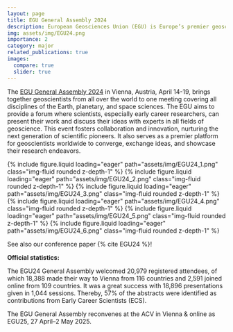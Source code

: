```yaml
---
layout: page
title: EGU General Assembly 2024
description: European Geosciences Union (EGU) is Europe’s premier geosciences union, to pursuit excellence in the Earth, planetary, and space sciences for the benefit of humanity, worldwide.
img: assets/img/EGU24.png
importance: 2
category: major
related_publications: true
images:
  compare: true
  slider: true
---
```


The [EGU General Assembly 2024](https://www.egu24.eu) in Vienna, Austria, April 14-19, brings together geoscientists from all over the world to one meeting covering all disciplines of the Earth, planetary, and space sciences. The EGU aims to provide a forum where scientists, especially early career researchers, can present their work and discuss their ideas with experts in all fields of geoscience. This event fosters collaboration and innovation, nurturing the next generation of scientific pioneers. It also serves as a premier platform for geoscientists worldwide to converge, exchange ideas, and showcase their research endeavors.


<swiper-container keyboard="true" navigation="true" pagination="true" pagination-clickable="true" pagination-dynamic-bullets="true" rewind="true">
  <swiper-slide>{% include figure.liquid loading="eager" path="assets/img/EGU24_1.png" class="img-fluid rounded z-depth-1" %}</swiper-slide>
  <swiper-slide>{% include figure.liquid loading="eager" path="assets/img/EGU24_2.png" class="img-fluid rounded z-depth-1" %}</swiper-slide>
  <swiper-slide>{% include figure.liquid loading="eager" path="assets/img/EGU24_3.png" class="img-fluid rounded z-depth-1" %}</swiper-slide>
  <swiper-slide>{% include figure.liquid loading="eager" path="assets/img/EGU24_4.png" class="img-fluid rounded z-depth-1" %}</swiper-slide>
  <swiper-slide>{% include figure.liquid loading="eager" path="assets/img/EGU24_5.png" class="img-fluid rounded z-depth-1" %}</swiper-slide>
  <swiper-slide>{% include figure.liquid loading="eager" path="assets/img/EGU24_6.png" class="img-fluid rounded z-depth-1" %}</swiper-slide>
</swiper-container>



See also our conference paper {% cite EGU24 %}!

<b> Official statistics: </b>

The EGU24 General Assembly welcomed 20,979 registered attendees, of which 18,388 made their way to Vienna from 116 countries and 2,591 joined online from 109 countries. It was a great success with 18,896 presentations given in 1,044 sessions. Thereby, 57% of the abstracts were identified as contributions from Early Career Scientists (ECS).


The EGU General Assembly reconvenes at the ACV in Vienna & online as EGU25, 27 April–2 May 2025. 
